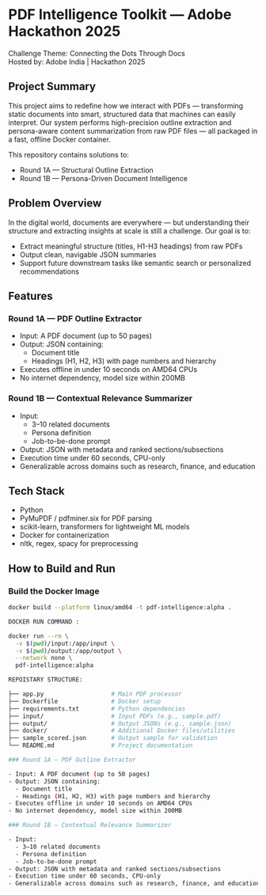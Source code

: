 # PDF Intelligence Toolkit — Adobe Hackathon 2025

Challenge Theme: Connecting the Dots Through Docs  
Hosted by: Adobe India | Hackathon 2025

## Project Summary

This project aims to redefine how we interact with PDFs — transforming static documents into smart, structured data that machines can easily interpret. Our system performs high-precision outline extraction and persona-aware content summarization from raw PDF files — all packaged in a fast, offline Docker container.

This repository contains solutions to:

- Round 1A — Structural Outline Extraction  
- Round 1B — Persona-Driven Document Intelligence

## Problem Overview

In the digital world, documents are everywhere — but understanding their structure and extracting insights at scale is still a challenge. Our goal is to:

- Extract meaningful structure (titles, H1-H3 headings) from raw PDFs
- Output clean, navigable JSON summaries
- Support future downstream tasks like semantic search or personalized recommendations

## Features

### Round 1A — PDF Outline Extractor

- Input: A PDF document (up to 50 pages)
- Output: JSON containing:
  - Document title
  - Headings (H1, H2, H3) with page numbers and hierarchy
- Executes offline in under 10 seconds on AMD64 CPUs
- No internet dependency, model size within 200MB

### Round 1B — Contextual Relevance Summarizer

- Input:
  - 3–10 related documents
  - Persona definition
  - Job-to-be-done prompt
- Output: JSON with metadata and ranked sections/subsections
- Execution time under 60 seconds, CPU-only
- Generalizable across domains such as research, finance, and education

## Tech Stack

- Python
- PyMuPDF / pdfminer.six for PDF parsing
- scikit-learn, transformers for lightweight ML models
- Docker for containerization
- nltk, regex, spacy for preprocessing

## How to Build and Run

### Build the Docker Image

```bash
docker build --platform linux/amd64 -t pdf-intelligence:alpha .

DOCKER RUN COMMAND :

docker run --rm \
  -v $(pwd)/input:/app/input \
  -v $(pwd)/output:/app/output \
  --network none \
  pdf-intelligence:alpha

REPOISTARY STRUCTURE:

├── app.py                   # Main PDF processor
├── Dockerfile               # Docker setup
├── requirements.txt         # Python dependencies
├── input/                   # Input PDFs (e.g., sample.pdf)
├── output/                  # Output JSONs (e.g., sample.json)
├── docker/                  # Additional Docker files/utilities
├── sample_scored.json       # Output sample for validation
└── README.md                # Project documentation

### Round 1A — PDF Outline Extractor

- Input: A PDF document (up to 50 pages)
- Output: JSON containing:
  - Document title
  - Headings (H1, H2, H3) with page numbers and hierarchy
- Executes offline in under 10 seconds on AMD64 CPUs
- No internet dependency, model size within 200MB

### Round 1B — Contextual Relevance Summarizer

- Input:
  - 3–10 related documents
  - Persona definition
  - Job-to-be-done prompt
- Output: JSON with metadata and ranked sections/subsections
- Execution time under 60 seconds, CPU-only
- Generalizable across domains such as research, finance, and education






